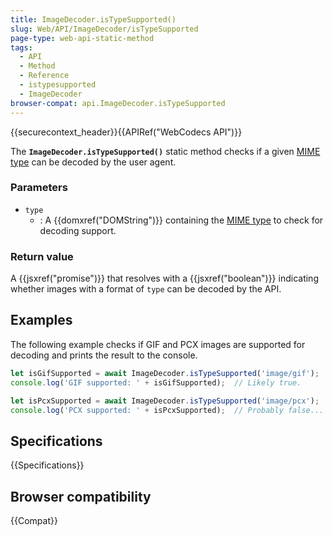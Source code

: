 ```yaml
---
title: ImageDecoder.isTypeSupported()
slug: Web/API/ImageDecoder/isTypeSupported
page-type: web-api-static-method
tags:
  - API
  - Method
  - Reference
  - istypesupported
  - ImageDecoder
browser-compat: api.ImageDecoder.isTypeSupported
---
```

{{securecontext_header}}{{APIRef("WebCodecs API")}}

The **`ImageDecoder.isTypeSupported()`** static method checks if a given [MIME type](/en-US/docs/Web/HTTP/Basics_of_HTTP/MIME_types) can be decoded by the user agent.

### Parameters

- `type`
  - : A {{domxref("DOMString")}} containing the [MIME type](/en-US/docs/Web/HTTP/Basics_of_HTTP/MIME_types) to check for decoding support.

### Return value

A {{jsxref("promise")}} that resolves with a {{jsxref("boolean")}} indicating whether images with a format of `type` can be decoded by the API.

## Examples

The following example checks if GIF and PCX images are supported for decoding and prints the result to the console.

```js
let isGifSupported = await ImageDecoder.isTypeSupported('image/gif');
console.log('GIF supported: ' + isGifSupported);  // Likely true.

let isPcxSupported = await ImageDecoder.isTypeSupported('image/pcx');
console.log('PCX supported: ' + isPcxSupported);  // Probably false...
```

## Specifications

{{Specifications}}

## Browser compatibility

{{Compat}}
